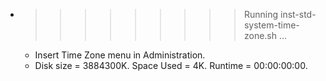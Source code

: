 * >>>>>>>>> Running inst-std-system-time-zone.sh ...
  * Insert Time Zone menu in Administration.
  * Disk size = 3884300K. Space Used = 4K. Runtime = 00:00:00:00.
